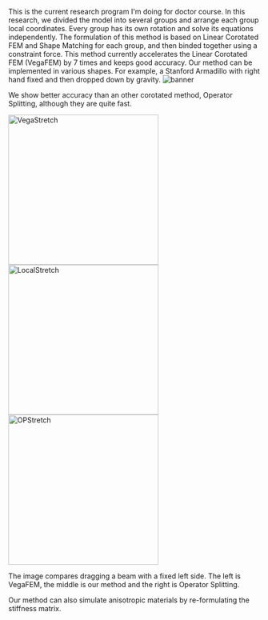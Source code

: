 This is the current research program I'm doing for doctor course. In this research, we divided the model into several groups and arrange each group local coordinates. Every group has its own rotation and solve its equations independently.
The formulation of this method is based on Linear Corotated FEM and Shape Matching for each group, and then binded together using a constraint force.
This method currently accelerates the Linear Corotated FEM (VegaFEM) by 7 times and keeps good accuracy. Our method can be implemented in various shapes.
For example, a Stanford Armadillo with right hand fixed and then dropped down by gravity.
![banner](https://github.com/MagnoliaKKK/tetfemcpp/assets/62364444/71263d49-657b-4ecb-ae39-48f4e41389c3)

We show better accuracy than an other corotated method, Operator Splitting, although they are quite fast.

<img src="https://github.com/MagnoliaKKK/tetfemcpp/assets/62364444/d7e5ac2a-74e7-4696-9f89-27745b069ecf" alt="VegaStretch" width="300"/>

<img src="https://github.com/MagnoliaKKK/tetfemcpp/assets/62364444/03cf29e7-0547-49bf-8637-0e848ff6f197" alt="LocalStretch" width="300"/>

<img src="https://github.com/MagnoliaKKK/tetfemcpp/assets/62364444/14a8c8bb-f665-46d3-b879-c06e3609b5c6" alt="OPStretch" width="300"/>



The image compares dragging a beam with a fixed left side. The left is VegaFEM, the middle is our method and the right is Operator Splitting.

Our method can also simulate anisotropic materials by re-formulating the stiffness matrix.
